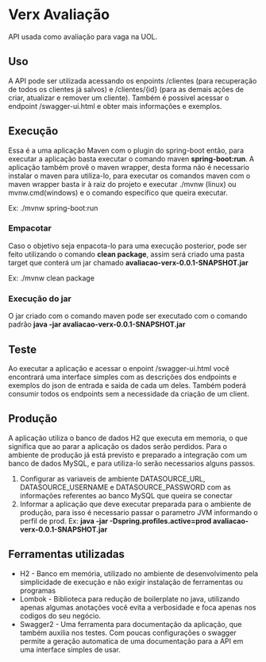 # Verx Avaliação
API usada como avaliação para vaga na UOL.

## Uso
A API pode ser utilizada acessando os enpoints /clientes (para recuperação de todos os clientes já salvos) e /clientes/{id} (para as demais ações de criar, atualizar e remover um cliente). Também é possivel acessar o endpoint /swagger-ui.html e obter mais informações e exemplos.



## Execução
Essa é a uma aplicação Maven com o plugin do spring-boot então, para executar a aplicação basta executar o comando maven **spring-boot:run**.
A aplicação também provê o maven wrapper, desta forma não é necessario instalar o maven para utiliza-lo, para executar os comandos maven com o maven wrapper basta ir à raiz do projeto e executar ./mvnw (linux) ou mvnw.cmd(windows) e o comando especifico que queira executar.

Ex: ./mvnw spring-boot:run

### Empacotar
Caso o objetivo seja enpacota-lo para uma execução posterior, pode ser feito utilizando o comando **clean package**, assim será criado uma pasta target que conterá um jar chamado **avaliacao-verx-0.0.1-SNAPSHOT.jar**

Ex: ./mvnw clean package

### Execução do jar
O jar criado com o comando maven pode ser executado com o comando padrão **java -jar avaliacao-verx-0.0.1-SNAPSHOT.jar**

## Teste
Ao executar a aplicação e acessar o enpoint /swagger-ui.html você encontrará uma interface simples com as descrições dos endpoints e exemplos do json de entrada e saida de cada um deles.
Também poderá consumir todos os endpoints sem a necessidade da criação de um client.

## Produção
A aplicação utiliza o banco de dados H2 que executa em memoria, o que significa que ao parar a aplicação os dados serão perdidos.
Para o ambiente de produção já está previsto e preparado a integração com um banco de dados MySQL, e para utiliza-lo serão necessarios alguns passos.
1. Configurar as variaveis de ambiente DATASOURCE_URL, DATASOURCE_USERNAME e DATASOURCE_PASSWORD com as informações referentes ao banco MySQL que queira se conectar
1. Informar a aplicação que deve executar preparada para o ambiente de produção, para isso é necessario passar o parametro JVM informando o perfil de prod.
Ex: **java -jar -Dspring.profiles.active=prod avaliacao-verx-0.0.1-SNAPSHOT.jar**

## Ferramentas utilizadas
* H2 - Banco em memória, utilizado no ambiente de desenvolvimento pela simplicidade de execução e não exigir instalação de ferramentas ou programas
* Lombok - Biblioteca para redução de boilerplate no java, utilizando apenas algumas anotações você evita a verbosidade e foca apenas nos codigos do seu negócio. 
* Swagger2 - Uma ferramenta para documentação da aplicação, que também auxilia nos testes. Com poucas configurações o swagger permite a geração automatica de uma documentação para a API em uma interface simples de usar.
